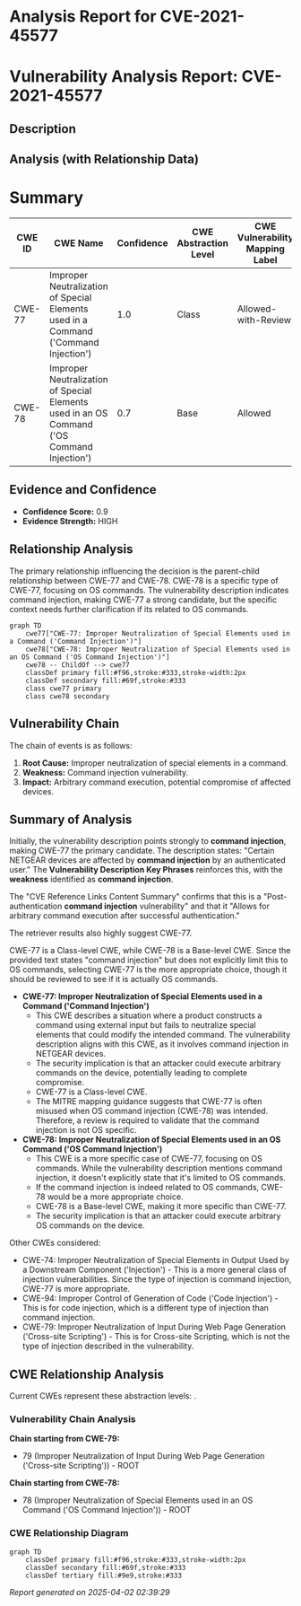 # Analysis Report for CVE-2021-45577

# Vulnerability Analysis Report: CVE-2021-45577

## Description



## Analysis (with Relationship Data)

# Summary
| CWE ID | CWE Name | Confidence | CWE Abstraction Level | CWE Vulnerability Mapping Label | CWE-Vulnerability Mapping Notes |
|---|---|---|---|---|---|
| CWE-77 | Improper Neutralization of Special Elements used in a Command ('Command Injection') | 1.0 | Class | Allowed-with-Review | Primary CWE |
| CWE-78 | Improper Neutralization of Special Elements used in an OS Command ('OS Command Injection') | 0.7 | Base | Allowed | Secondary Candidate |

## Evidence and Confidence

*   **Confidence Score:** 0.9
*   **Evidence Strength:** HIGH

## Relationship Analysis
The primary relationship influencing the decision is the parent-child relationship between CWE-77 and CWE-78. CWE-78 is a specific type of CWE-77, focusing on OS commands. The vulnerability description indicates command injection, making CWE-77 a strong candidate, but the specific context needs further clarification if its related to OS commands.
```mermaid
graph TD
    cwe77["CWE-77: Improper Neutralization of Special Elements used in a Command ('Command Injection')"]
    cwe78["CWE-78: Improper Neutralization of Special Elements used in an OS Command ('OS Command Injection')"]
    cwe78 -- ChildOf --> cwe77
    classDef primary fill:#f96,stroke:#333,stroke-width:2px
    classDef secondary fill:#69f,stroke:#333
    class cwe77 primary
    class cwe78 secondary
```

## Vulnerability Chain
The chain of events is as follows:
1.  **Root Cause:** Improper neutralization of special elements in a command.
2.  **Weakness:** Command injection vulnerability.
3.  **Impact:** Arbitrary command execution, potential compromise of affected devices.

## Summary of Analysis
Initially, the vulnerability description points strongly to **command injection**, making CWE-77 the primary candidate. The description states: "Certain NETGEAR devices are affected by **command injection** by an authenticated user." The **Vulnerability Description Key Phrases** reinforces this, with the **weakness** identified as **command injection**.

The "CVE Reference Links Content Summary" confirms that this is a "Post-authentication **command injection** vulnerability" and that it "Allows for arbitrary command execution after successful authentication."

The retriever results also highly suggest CWE-77.

CWE-77 is a Class-level CWE, while CWE-78 is a Base-level CWE. Since the provided text states "command injection" but does not explicitly limit this to OS commands, selecting CWE-77 is the more appropriate choice, though it should be reviewed to see if it is actually OS commands.

*   **CWE-77: Improper Neutralization of Special Elements used in a Command ('Command Injection')**
    *   This CWE describes a situation where a product constructs a command using external input but fails to neutralize special elements that could modify the intended command. The vulnerability description aligns with this CWE, as it involves command injection in NETGEAR devices.
    *   The security implication is that an attacker could execute arbitrary commands on the device, potentially leading to complete compromise.
    *   CWE-77 is a Class-level CWE.
    *   The MITRE mapping guidance suggests that CWE-77 is often misused when OS command injection (CWE-78) was intended. Therefore, a review is required to validate that the command injection is not OS specific.
*   **CWE-78: Improper Neutralization of Special Elements used in an OS Command ('OS Command Injection')**
    *   This CWE is a more specific case of CWE-77, focusing on OS commands. While the vulnerability description mentions command injection, it doesn't explicitly state that it's limited to OS commands.
    *   If the command injection is indeed related to OS commands, CWE-78 would be a more appropriate choice.
    *   CWE-78 is a Base-level CWE, making it more specific than CWE-77.
    *   The security implication is that an attacker could execute arbitrary OS commands on the device.

Other CWEs considered:
*   CWE-74: Improper Neutralization of Special Elements in Output Used by a Downstream Component ('Injection') - This is a more general class of injection vulnerabilities. Since the type of injection is command injection, CWE-77 is more appropriate.
*   CWE-94: Improper Control of Generation of Code ('Code Injection') - This is for code injection, which is a different type of injection than command injection.
*   CWE-79: Improper Neutralization of Input During Web Page Generation ('Cross-site Scripting') - This is for Cross-site Scripting, which is not the type of injection described in the vulnerability.


## CWE Relationship Analysis

Current CWEs represent these abstraction levels: .


### Vulnerability Chain Analysis

**Chain starting from CWE-79:**
- 79 (Improper Neutralization of Input During Web Page Generation ('Cross-site Scripting')) - ROOT


**Chain starting from CWE-78:**
- 78 (Improper Neutralization of Special Elements used in an OS Command ('OS Command Injection')) - ROOT



### CWE Relationship Diagram

```mermaid
graph TD
    classDef primary fill:#f96,stroke:#333,stroke-width:2px
    classDef secondary fill:#69f,stroke:#333
    classDef tertiary fill:#9e9,stroke:#333
```



*Report generated on 2025-04-02 02:39:29*
